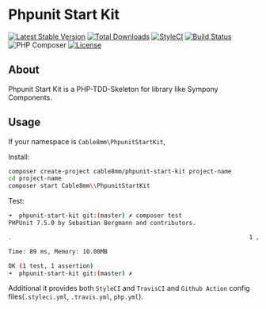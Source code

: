 # Phpunit Start Kit

[![Latest Stable Version](https://poser.pugx.org/cable8mm/phpunit-start-kit/v)](//packagist.org/packages/cable8mm/phpunit-start-kit)
[![Total Downloads](https://poser.pugx.org/cable8mm/phpunit-start-kit/downloads)](//packagist.org/packages/cable8mm/phpunit-start-kit)
[![StyleCI](https://github.styleci.io/repos/198655101/shield?branch=master)](https://github.styleci.io/repos/198655101)
[![Build Status](https://travis-ci.org/cable8mm/phpunit-start-kit.svg?branch=master)](https://travis-ci.org/cable8mm/phpunit-start-kit)
![PHP Composer](https://github.com/cable8mm/phpunit-start-kit/workflows/PHP%20Composer/badge.svg)
[![License](https://poser.pugx.org/cable8mm/phpunit-start-kit/license)](//packagist.org/packages/cable8mm/phpunit-start-kit)

## About

Phpunit Start Kit is a PHP-TDD-Skeleton for library like Sympony Components.

## Usage

If your namespace is `Cable8mm\PhpunitStartKit`,

Install:

```sh
composer create-project cable8mm/phpunit-start-kit project-name
cd project-name
composer start Cable8mm\\PhpunitStartKit
```

Test:

```sh
➜  phpunit-start-kit git:(master) ✗ composer test
PHPUnit 7.5.0 by Sebastian Bergmann and contributors.

.                                                                   1 / 1 (100%)

Time: 89 ms, Memory: 10.00MB

OK (1 test, 1 assertion)
➜  phpunit-start-kit git:(master) ✗
```

Additional it provides both `StyleCI` and `TravisCI` and `Github Action` config files(`.styleci.yml`, `.travis.yml`, `php.yml`).
